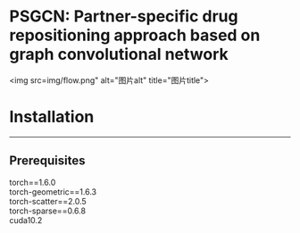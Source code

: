# PSGCN: Partner-specific drug repositioning approach based on graph convolutional network
<img src=img/flow.png" alt="图片alt" title="图片title">
# Installation
---
## Prerequisites
torch==1.6.0 <br>
torch-geometric==1.6.3 <br>
torch-scatter==2.0.5 <br>
torch-sparse==0.6.8 <br>
cuda10.2 <br>
